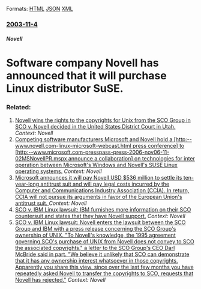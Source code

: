 
Formats: [HTML](/news/2003/11/4/software-company-novell-has-announced-that-it-will-purchase-linux-distributor-suse.html)  [JSON](/news/2003/11/4/software-company-novell-has-announced-that-it-will-purchase-linux-distributor-suse.json)  [XML](/news/2003/11/4/software-company-novell-has-announced-that-it-will-purchase-linux-distributor-suse.xml)  

### [2003-11-4](/news/2003/11/4/index.md)

##### Novell
#  Software company Novell has announced that it will purchase Linux distributor SuSE.




### Related:

1. [ Novell wins the rights to the copyrights for Unix from the SCO Group in SCO v. Novell decided in the United States District Court in Utah. ](/news/2007/08/10/novell-wins-the-rights-to-the-copyrights-for-unix-from-the-sco-group-in-sco-v-novell-decided-in-the-united-states-district-court-in-utah.md) _Context: Novell_
2. [ Competing software manufacturers Microsoft and Novell hold a [http:--www.novell.com-linux-microsoft-webcast.html press conference] to [http:--www.microsoft.com-presspass-press-2006-nov06-11-02MSNovellPR.mspx announce a collaboration] on technologies for inter operation between Microsoft's Windows and Novell's SUSE Linux operating systems.](/news/2006/11/2/competing-software-manufacturers-microsoft-and-novell-hold-a-http-www-novell-com-linux-microsoft-webcast-html-press-conference-to-http.md) _Context: Novell_
3. [ Microsoft announces it will pay Novell USD $536 million to settle its ten-year-long antitrust suit and will pay legal costs incurred by the Computer and Communications Industry Association (CCIA). In return, CCIA will not pursue its arguments in favor of the European Union's antitrust suit. ](/news/2004/11/7/microsoft-announces-it-will-pay-novell-usd-536-million-to-settle-its-ten-year-long-antitrust-suit-and-will-pay-legal-costs-incurred-by-the.md) _Context: Novell_
4. [ SCO v. IBM Linux lawsuit: IBM furnishes more information on their SCO countersuit and states that they have Novell support.](/news/2003/08/8/sco-v-ibm-linux-lawsuit-ibm-furnishes-more-information-on-their-sco-countersuit-and-states-that-they-have-novell-support.md) _Context: Novell_
5. [ SCO v. IBM Linux lawsuit: Novell enters the lawsuit between the SCO Group and IBM with a press release concerning the SCO Group's ownership of UNIX. "To Novell's knowledge, the 1995 agreement governing SCO's purchase of UNIX from Novell does not convey to SCO the associated copyrights," a letter to the SCO Group's CEO Darl McBride said in part. "We believe it unlikely that SCO can demonstrate that it has any ownership interest whatsoever in those copyrights. Apparently you share this view, since over the last few months you have repeatedly asked Novell to transfer the copyrights to SCO, requests that Novell has rejected."](/news/2003/05/27/sco-v-ibm-linux-lawsuit-novell-enters-the-lawsuit-between-the-sco-group-and-ibm-with-a-press-release-concerning-the-sco-group-s-ownership.md) _Context: Novell_
